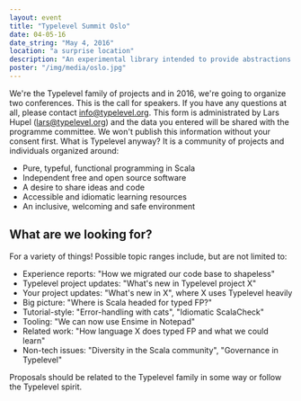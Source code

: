 ```yaml
---
layout: event
title: "Typelevel Summit Oslo"
date: 04-05-16
date_string: "May 4, 2016"
location: "a surprise location"
description: "An experimental library intended to provide abstractions for functional programming in Scala, leveraging its unique features."
poster: "/img/media/oslo.jpg"
---
```


We're the Typelevel family of projects and in 2016, we're going to organize two conferences. This is the call for speakers. If you have any questions at all, please contact info@typelevel.org. This form is administrated by Lars Hupel (lars@typelevel.org) and the data you entered will be shared with the programme committee. We won't publish this information without your consent first.
What is Typelevel anyway? It is a community of projects and individuals organized around:

- Pure, typeful, functional programming in Scala
- Independent free and open source software
- A desire to share ideas and code
- Accessible and idiomatic learning resources
- An inclusive, welcoming and safe environment

## What are we looking for?

For a variety of things! Possible topic ranges include, but are not limited to:

- Experience reports:  "How we migrated our code base to shapeless"
- Typelevel project updates: "What's new in Typelevel project X"
- Your project updates: "What's new in X", where X uses Typelevel heavily
- Big picture: "Where is Scala headed for typed FP?"
- Tutorial-style: "Error-handling with cats", "Idiomatic ScalaCheck"
- Tooling: "We can now use Ensime in Notepad"
- Related work: "How language X does typed FP and what we could learn"
- Non-tech issues: "Diversity in the Scala community", "Governance in Typelevel"

Proposals should be related to the Typelevel family in some way or follow the Typelevel spirit.